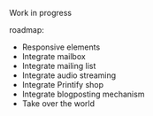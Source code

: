 Work in progress

roadmap:

- Responsive elements
- Integrate mailbox
- Integrate mailing list
- Integrate audio streaming
- Integrate Printify shop
- Integrate blogposting mechanism
- Take over the world
